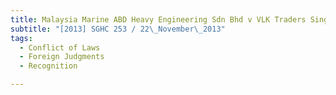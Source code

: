 ```yaml
---
title: Malaysia Marine ABD Heavy Engineering Sdn Bhd v VLK Traders Singapore Pte Ltd 
subtitle: "[2013] SGHC 253 / 22\_November\_2013"
tags:
  - Conflict of Laws
  - Foreign Judgments
  - Recognition

---
```


